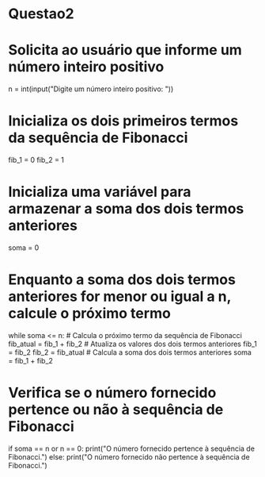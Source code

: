 # Questao2
# Solicita ao usuário que informe um número inteiro positivo
n = int(input("Digite um número inteiro positivo: "))

# Inicializa os dois primeiros termos da sequência de Fibonacci
fib_1 = 0
fib_2 = 1

# Inicializa uma variável para armazenar a soma dos dois termos anteriores
soma = 0

# Enquanto a soma dos dois termos anteriores for menor ou igual a n, calcule o próximo termo
while soma <= n:
    # Calcula o próximo termo da sequência de Fibonacci
    fib_atual = fib_1 + fib_2
    # Atualiza os valores dos dois termos anteriores
    fib_1 = fib_2
    fib_2 = fib_atual
    # Calcula a soma dos dois termos anteriores
    soma = fib_1 + fib_2

# Verifica se o número fornecido pertence ou não à sequência de Fibonacci
if soma == n or n == 0:
    print("O número fornecido pertence à sequência de Fibonacci.")
else:
    print("O número fornecido não pertence à sequência de Fibonacci.")

